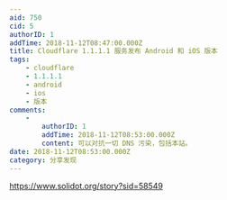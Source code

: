 ```yaml
---
aid: 750
cid: 5
authorID: 1
addTime: 2018-11-12T08:47:00.000Z
title: Cloudflare 1.1.1.1 服务发布 Android 和 iOS 版本
tags:
    - cloudflare
    - 1.1.1.1
    - android
    - ios
    - 版本
comments:
    -
        authorID: 1
        addTime: 2018-11-12T08:53:00.000Z
        content: 可以对抗一切 DNS 污染，包括本站。
date: 2018-11-12T08:53:00.000Z
category: 分享发现
---
```


https://www.solidot.org/story?sid=58549
